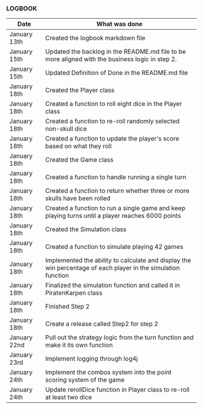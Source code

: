 ### LOGBOOK

| Date           | What was done                                                                                                 |
|----------------|---------------------------------------------------------------------------------------------------------------|
| January 13th   | Created the logbook markdown file                                                                             |
| January 15th   | Updated the backlog in the README.md file to be more aligned with the business logic in step 2.               |
| January 15th   | Updated Definition of Done in the README.md file                                                              |
| January 18th   | Created the Player class                                                                                      |
| January 18th   | Created a function to roll eight dice in the Player class                                                     |
| January 18th   | Created a function to re-roll randomly selected non-skull dice                                                |
| January 18th   | Created a function to update the player's score based on what they roll                                       |
| January 18th   | Created the Game class                                                                                        |
| January 18th   | Created a function to handle running a single turn                                                            |
| January 18th   | Created a function to return whether three or more skulls have been rolled                                    | 
| January 18th   | Created a function to run a single game and keep playing turns until a player reaches 6000 points             |
| January 18th   | Created the Simulation class                                                                                  |
| January 18th   | Created a function to simulate playing 42 games                                                               |
| January 18th   | Implemented the ability to calculate and display the win percentage of each player in the simulation function |
| January 18th   | Finalized the simulation function and called it in PiratenKarpen class                                        |
| January 18th   | Finished Step 2                                                                                               |
| January 18th   | Create a release called Step2 for step 2                                                                      |
| January 22nd   | Pull out the strategy logic from the turn function and make it its own function                               |
| January 23rd   | Implement logging through log4j                                                                               | 
| January 24th   | Implement the combos system into the point scoring system of the game                                         |
 | January 24th   | Update rerollDice function in Player class to re-roll at least two dice                                       |
